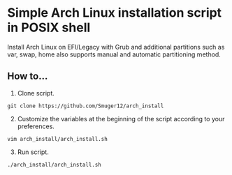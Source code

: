 # Simple Arch Linux installation script in POSIX shell
Install Arch Linux on EFI/Legacy with Grub and additional partitions such as var, swap, home also supports manual and automatic partitioning method.

## How to...

1. Clone script.

`git clone https://github.com/Smuger12/arch_install`

2. Customize the variables at the beginning of the script according to your preferences.

`vim arch_install/arch_install.sh`

3. Run script.

`./arch_install/arch_install.sh`
